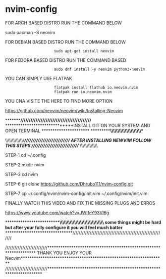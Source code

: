 # nvim-config

FOR ARCH BASED DISTRO RUN THE COMMAND BELOW

  sudo pacman -S neovim

FOR DEBIAN BASED DISTRO RUN THE COMMAND BELOW  

                          sudo apt-get install neovim

FOR FEDORA BASED DISTRO RUN THE COMMAND BASED

                          sudo dnf install -y neovim python3-neovim
 
YOU CAN SIMPLY USE FLATPAK

                          flatpak install flathub io.neovim.nvim
                          flatpak run io.neovim.nvim 

YOU CNA VISITE THE HERE TO FIND MORE OPTION 

https://github.com/neovim/neovim/wiki/Installing-Neovim

*******************************//////////////////////////////////////////************************
******************************INSTALL GIT ON YOUR SYSTEM AND OPEN TERMINAL **********************
*******************************\\\\\\\\\\\\\\\\\\\\\\\\\\\\\\\\\\\\\\\\\\\***********************


\\\\\\\\\\\\\\\\\\\\\\\\\\\\*****************************************///////////////////////////
****************************AFTER INSTALLING NEWVIM FOLLOW THIS STEPS***************************
////////////////////////////****************************************** \\\\\\\\\\\\\\\\\\\\\\\\\\



STEP-1
                    cd ~/.config

STEP-2
                    mkdir nvim

STEP-3
					cd nvim

STEP-6
					git clone https://github.com/Dhrubo111/nvim-config.git

STEP-7
					cp ~/.config/nvim/nvim-config/init.vim ~/.config/nvim/init.vim


FINALLY WATCH THIS VIDEO AND FIX THE MISSING PLUGS AND ERROS 

https://www.youtube.com/watch?v=JWReY93Vl6g




*******************************\\\\\\\\\\\\\\\\\\\\\\\\\\\\\\\\\\\\\\\\\\\\\\\\\\\\\\\\\\\\
some things might be hard but after your fully configure it you will feel much batter******
*******************************////////////////////////////////////////////////////////////

///////////////////////////******************************************************************
THANK YOU ENJOY YOUR Neovim******************************************************************
///////////////////////////*********************************************************************
